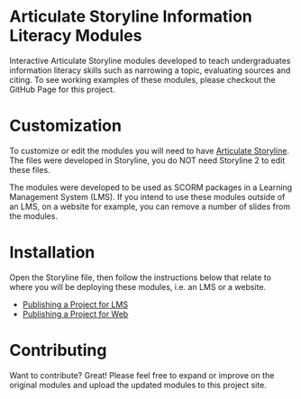 Articulate Storyline Information Literacy Modules
=============================

Interactive Articulate Storyline modules developed to teach undergraduates information literacy skills such as narrowing a topic, evaluating sources and citing. To see working examples of these modules, please checkout the GitHub Page for this project.

Customization
=============

To customize or edit the modules you will need to have [Articulate Storyline](https://www.articulate.com/products/storyline-why.php). The files were developed in Storyline, you do NOT need Storyline 2 to edit these files. 

The modules were developed to be used as SCORM packages in a Learning Management System (LMS). If you intend to use these modules outside of an LMS, on a website for example, you can remove a number of slides from the modules.


Installation
============

Open the Storyline file, then follow the instructions below that relate to where you will be deploying these modules, i.e. an LMS or a website. 


- [Publishing a Project for LMS](https://community.articulate.com/series/articulate-storyline-1/articles/publishing-a-project-for-lms)
- [Publishing a Project for Web](https://community.articulate.com/series/articulate-storyline-1/articles/publishing-a-project-for-web)


Contributing
============

Want to contribute? Great! Please feel free to expand or improve on the original modules and upload the updated modules to this project site.